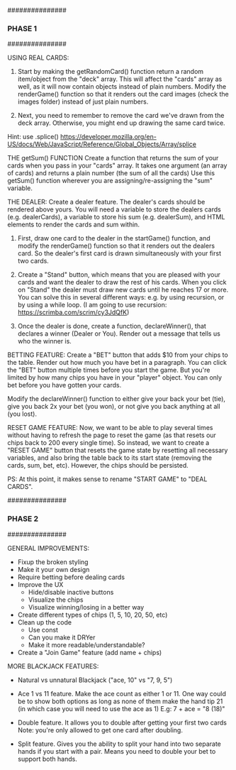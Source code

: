 ###############
### PHASE 1 ###
###############

USING REAL CARDS:
1. Start by making the getRandomCard() function return a random item/object from the "deck" array. This will affect the "cards" array as well, as it will now contain objects instead of plain numbers. Modify the renderGame() function so that it renders out the card images (check the images folder) instead of just plain numbers.

2. Next, you need to remember to remove the card we've drawn from the deck array.
Otherwise, you might end up drawing the same card twice. 

Hint: use .splice()
https://developer.mozilla.org/en-US/docs/Web/JavaScript/Reference/Global_Objects/Array/splice

THE getSum() FUNCTION
Create a function that returns the sum of your cards when you pass in your "cards" array.
It takes one argument (an array of cards) and returns a plain number (the sum of all the cards)
Use this getSum() function wherever you are assigning/re-assigning the "sum" variable.

THE DEALER:
Create a dealer feature. The dealer's cards should be rendered above yours.
You will need a variable to store the dealers cards (e.g. dealerCards), a variable
to store his sum (e.g. dealerSum), and HTML elements to render the cards and sum within.

1. First, draw one card to the dealer in the startGame() function, and modify the renderGame() function so that it renders out the dealers card. So the dealer's first card is drawn simultaneously with your first two cards.

2. Create a "Stand" button, which means that you are pleased with your cards and want the dealer to draw the rest of his cards. When you click on "Stand" the dealer must draw new cards until he reaches 17 or more. You can solve this in several different ways: e.g. by using recursion, or by using a while loop. (I am going to use recursion: https://scrimba.com/scrim/cy3JdQfK)

3. Once the dealer is done, create a function, declareWinner(), that declares a winner (Dealer or You). Render out a message that tells us who the winner is.

BETTING FEATURE:
Create a "BET" button that adds $10 from your chips to the table. Render out how much you have bet in a paragraph. You can click the "BET" button multiple times before you start the game. But you're limited by how many chips you have in your "player" object. You can only bet before you have gotten your cards.

Modify the declareWinner() function to either give your back your bet (tie), give you back 2x your bet (you won), or not give you back anything at all (you lost).

RESET GAME FEATURE:
Now, we want to be able to play several times without having to refresh the page to reset the game (as that resets our chips back to 200 every single time). So instead, we want to create a "RESET GAME" button that resets the game state by resetting all necessary variables, and also bring the table back to its start state (removing the cards, sum, bet, etc). However, the chips should be persisted.

PS: At this point, it makes sense to rename "START GAME" to "DEAL CARDS".

###############
### PHASE 2 ###
###############

GENERAL IMPROVEMENTS:

* Fixup the broken styling
* Make it your own design
* Require betting before dealing cards
* Improve the UX
    * Hide/disable inactive buttons
    * Visualize the chips
    * Visualize winning/losing in a better way
* Create different types of chips (1, 5, 10, 20, 50, etc)
* Clean up the code
    * Use const
    * Can you make it DRYer
    * Make it more readable/understandable?
* Create a "Join Game" feature (add name + chips)


MORE BLACKJACK FEATURES:

* Natural vs unnatural Blackjack ("ace, 10" vs "7, 9, 5")

* Ace 1 vs 11 feature. Make the ace count as either 1 or 11. One way could be to show both options as long as none of them make the hand tip 21 (in which case you will need to use the ace as 1)
E.g: 7 + ace = "8 (18)"

* Double feature. It allows you to double after getting your first two cards
Note: you're only allowed to get one card after doubling.

* Split feature. Gives you the ability to split your hand into two separate hands if you start with a pair. Means you need to double your bet to support both hands.